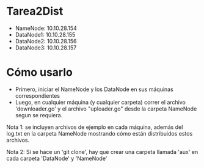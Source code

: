 # Tarea2Dist

- NameNode: 10.10.28.154
- DataNode1: 10.10.28.155
- DataNode2: 10.10.28.156
- DataNode3: 10.10.28.157

# Cómo usarlo

- Primero, iniciar el NameNode y los DataNode en sus máquinas correspondientes
- Luego, en cualquier máquina (y cualquier carpeta) correr el archivo 'downloader.go' y el archivo "uploader.go" desde la carpeta NameNode segun se requiera.

Nota 1: se incluyen archivos de ejemplo en cada máquina, además del log.txt en la carpeta NameNode mostrando cómo están distribuidos estos archivos.

Nota 2: Si se hace un 'git clone', hay que crear una carpeta llamada 'aux' en cada carpeta 'DataNode' y 'NameNode'

